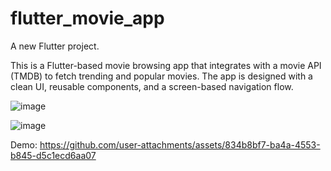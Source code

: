 # flutter_movie_app

A new Flutter project.

This is a Flutter-based movie browsing app that integrates with a movie API (TMDB) to fetch trending and popular movies.
The app is designed with a clean UI, reusable components, and a screen-based navigation flow.

![image](https://github.com/user-attachments/assets/8ff300a4-2832-455b-85c6-c8f3921c6014)

![image](https://github.com/user-attachments/assets/2daa7122-050f-4aba-b00a-a9b3fffc8279)

Demo:
https://github.com/user-attachments/assets/834b8bf7-ba4a-4553-b845-d5c1ecd6aa07

